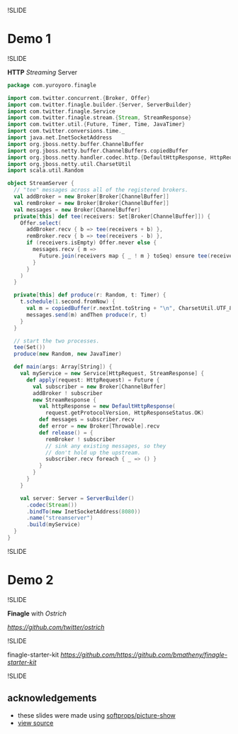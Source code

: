 !SLIDE

# __Demo 1__

!SLIDE

__HTTP__ _Streaming_ Server

```scala
package com.yuroyoro.finagle

import com.twitter.concurrent.{Broker, Offer}
import com.twitter.finagle.builder.{Server, ServerBuilder}
import com.twitter.finagle.Service
import com.twitter.finagle.stream.{Stream, StreamResponse}
import com.twitter.util.{Future, Timer, Time, JavaTimer}
import com.twitter.conversions.time._
import java.net.InetSocketAddress
import org.jboss.netty.buffer.ChannelBuffer
import org.jboss.netty.buffer.ChannelBuffers.copiedBuffer
import org.jboss.netty.handler.codec.http.{DefaultHttpResponse, HttpRequest, HttpResponseStatus}
import org.jboss.netty.util.CharsetUtil
import scala.util.Random

object StreamServer {
  // "tee" messages across all of the registered brokers.
  val addBroker = new Broker[Broker[ChannelBuffer]]
  val remBroker = new Broker[Broker[ChannelBuffer]]
  val messages = new Broker[ChannelBuffer]
  private[this] def tee(receivers: Set[Broker[ChannelBuffer]]) {
    Offer.select(
      addBroker.recv { b => tee(receivers + b) },
      remBroker.recv { b => tee(receivers - b) },
      if (receivers.isEmpty) Offer.never else {
        messages.recv { m =>
          Future.join(receivers map { _ ! m } toSeq) ensure tee(receivers)
        }
      }
    )
  }

  private[this] def produce(r: Random, t: Timer) {
    t.schedule(1.second.fromNow) {
      val m = copiedBuffer(r.nextInt.toString + "\n", CharsetUtil.UTF_8)
      messages.send(m) andThen produce(r, t)
    }
  }

  // start the two processes.
  tee(Set())
  produce(new Random, new JavaTimer)

  def main(args: Array[String]) {
    val myService = new Service[HttpRequest, StreamResponse] {
      def apply(request: HttpRequest) = Future {
        val subscriber = new Broker[ChannelBuffer]
        addBroker ! subscriber
        new StreamResponse {
          val httpResponse = new DefaultHttpResponse(
            request.getProtocolVersion, HttpResponseStatus.OK)
          def messages = subscriber.recv
          def error = new Broker[Throwable].recv
          def release() = {
            remBroker ! subscriber
            // sink any existing messages, so they
            // don't hold up the upstream.
            subscriber.recv foreach { _ => () }
          }
        }
      }
    }

    val server: Server = ServerBuilder()
      .codec(Stream())
      .bindTo(new InetSocketAddress(8080))
      .name("streamserver")
      .build(myService)
  }
}
```

!SLIDE

# __Demo 2__


!SLIDE

__Finagle__ with _Ostrich_

[<em class="hc">https://github.com/twitter/ostrich</em>](https://github.com/twitter/ostrich)

!SLIDE

finagle-starter-kit
[<em class="hc">https://github.com/https://github.com/bmatheny/finagle-starter-kit</em>](https://github.com/https://github.com/bmatheny/finagle-starter-kit)

!SLIDE
## acknowledgements
- these slides were made using [softprops/picture-show](https://github.com/softprops/picture-show)
- [view source](https://github.com/yuroyoro/picture-show-slides/20110930_BPStudy_40)


